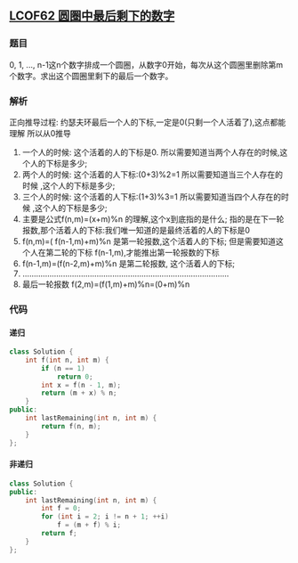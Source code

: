 ## [LCOF62 圆圈中最后剩下的数字](https://leetcode-cn.com/problems/yuan-quan-zhong-zui-hou-sheng-xia-de-shu-zi-lcof/)

### 题目

0, 1, ..., n-1这n个数字排成一个圆圈，从数字0开始，每次从这个圆圈里删除第m个数字。求出这个圆圈里剩下的最后一个数字。

### 解析

正向推导过程: 约瑟夫环最后一个人的下标,一定是0(只剩一个人活着了),这点都能理解 所以从0推导

1. 一个人的时候: 这个活着的人的下标是0. 所以需要知道当两个人存在的时候,这个人的下标是多少;
2. 两个人的时候: 这个活着的人下标:(0+3)%2=1 所以需要知道当三个人存在的时候 ,这个人的下标是多少;
3. 三个人的时候: 这个活着的人下标:(1+3)%3=1 所以需要知道当四个人存在的时候 ,这个人的下标是多少;
4. 主要是公式f(n,m)=(x+m)%n 的理解,这个x到底指的是什么; 指的是在下一轮报数,那个活着人的下标:我们唯一知道的是最终活着的人的下标是0
5. f(n,m)=( f(n-1,m)+m)%n 是第一轮报数,这个活着人的下标; 但是需要知道这个人在第二轮的下标 f(n-1,m),才能推出第一轮报数的下标
6. f(n-1,m)=(f(n-2,m)+m)%n 是第二轮报数, 这个活着人的下标;
7. ............................................................................................
8. 最后一轮报数 f(2,m)=(f(1,m)+m)%n=(0+m)%n

### 代码

#### 递归

```C++
class Solution {
    int f(int n, int m) {
        if (n == 1)
            return 0;
        int x = f(n - 1, m);
        return (m + x) % n;
    }
public:
    int lastRemaining(int n, int m) {
        return f(n, m);
    }
};
```

#### 非递归

```C++
class Solution {
public:
    int lastRemaining(int n, int m) {
        int f = 0;
        for (int i = 2; i != n + 1; ++i)
            f = (m + f) % i;
        return f;
    }
};
```

